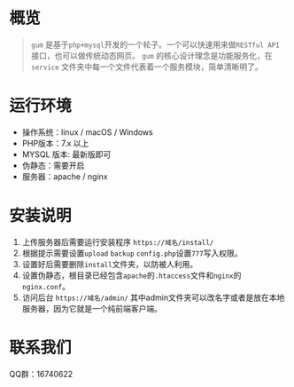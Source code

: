 # 概览
> `gum` 是基于`php+mysql`开发的一个轮子。一个可以快速用来做`RESTful API` 接口，也可以做传统动态网页。 `gum`  的核心设计理念是功能服务化，在`service` 文件夹中每一个文件代表着一个服务模块，简单清晰明了。

# 运行环境

- 操作系统：linux / macOS / Windows
- PHP版本：7.x 以上
- MYSQL 版本: 最新版即可
- 伪静态：需要开启
- 服务器：apache / nginx

# 安装说明

1. 上传服务器后需要运行安装程序 `https://域名/install/`
2. 根据提示需要设置`upload` `backup` `config.php`设置`777`写入权限。
3. 设置好后需要删除`install`文件夹，以防被人利用。
4. 设置伪静态，根目录已经包含`apache`的`.htaccess`文件和`nginx`的`nginx.conf`。
5. 访问后台 `https://域名/admin/` 其中admin文件夹可以改名字或者是放在本地服务器，因为它就是一个纯前端客户端。

# 联系我们

QQ群：16740622
